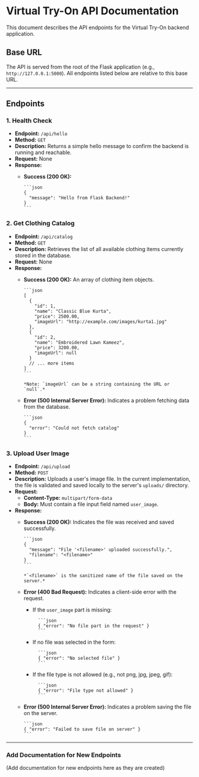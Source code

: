 # Virtual Try-On API Documentation

This document describes the API endpoints for the Virtual Try-On backend application.

## Base URL

The API is served from the root of the Flask application (e.g., `http://127.0.0.1:5000`). All endpoints listed below are relative to this base URL.

---

## Endpoints

### 1. Health Check

* **Endpoint:** `/api/hello`
* **Method:** `GET`
* **Description:** Returns a simple hello message to confirm the backend is running and reachable.
* **Request:** None
* **Response:**
  * **Success (200 OK):**

        ```json
        {
          "message": "Hello from Flask Backend!"
        }
        ```

### 2. Get Clothing Catalog

* **Endpoint:** `/api/catalog`
* **Method:** `GET`
* **Description:** Retrieves the list of all available clothing items currently stored in the database.
* **Request:** None
* **Response:**
  * **Success (200 OK):** An array of clothing item objects.

        ```json
        [
          {
            "id": 1,
            "name": "Classic Blue Kurta",
            "price": 2500.00,
            "imageUrl": "http://example.com/images/kurta1.jpg"
          },
          {
            "id": 2,
            "name": "Embroidered Lawn Kameez",
            "price": 3200.00,
            "imageUrl": null
          }
          // ... more items
        ]
        ```

        *Note: `imageUrl` can be a string containing the URL or `null`.*
  * **Error (500 Internal Server Error):** Indicates a problem fetching data from the database.

        ```json
        {
          "error": "Could not fetch catalog"
        }
        ```

### 3. Upload User Image

* **Endpoint:** `/api/upload`
* **Method:** `POST`
* **Description:** Uploads a user's image file. In the current implementation, the file is validated and saved locally to the server's `uploads/` directory.
* **Request:**
  * **Content-Type:** `multipart/form-data`
  * **Body:** Must contain a file input field named `user_image`.
* **Response:**
  * **Success (200 OK):** Indicates the file was received and saved successfully.

        ```json
        {
          "message": "File '<filename>' uploaded successfully.",
          "filename": "<filename>"
        }
        ```

        *`<filename>` is the sanitized name of the file saved on the server.*
  * **Error (400 Bad Request):** Indicates a client-side error with the request.
    * If the `user_image` part is missing:

            ```json
            { "error": "No file part in the request" }
            ```

    * If no file was selected in the form:

            ```json
            { "error": "No selected file" }
            ```

    * If the file type is not allowed (e.g., not png, jpg, jpeg, gif):

            ```json
            { "error": "File type not allowed" }
            ```

  * **Error (500 Internal Server Error):** Indicates a problem saving the file on the server.

        ```json
        { "error": "Failed to save file on server" }
        ```

---
### Add Documentation for New Endpoints

(Add documentation for new endpoints here as they are created)
